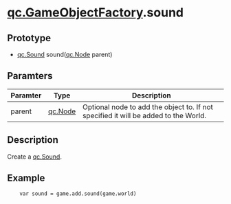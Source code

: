 # [qc.GameObjectFactory](GameObjectFactory.md).sound

## Prototype
* [qc.Sound](CSound.md) sound([qc.Node](CNode.md) parent)

## Paramters
| Paramter | Type | Description |
| ----------- | ----------- | ----------- |
| parent | [qc.Node](CNode.md) | Optional node to add the object to. If not specified it will be added to the World. |

## Description
Create a [qc.Sound](CSound.md).

## Example
````
    var sound = game.add.sound(game.world)
````
